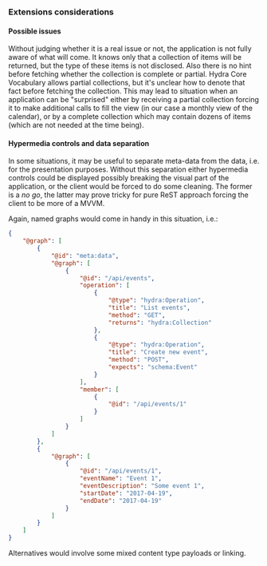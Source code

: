 ### Extensions considerations

#### Possible issues
Without judging whether it is a real issue or not, the application is not fully aware of what will come.
It knows only that a collection of items will be returned, but the type of these items is not disclosed.
Also there is no hint before fetching whether the collection is complete or partial.
Hydra Core Vocabulary allows partial collections,
but it's unclear how to denote that fact before fetching the collection.
This may lead to situation when an application can be "surprised"
either by receiving a partial collection forcing it to make additional calls to fill the view
(in our case a monthly view of the calendar), or by a complete collection which may contain dozens of items
(which are not needed at the time being).

#### Hypermedia controls and data separation
In some situations, it may be useful to separate meta-data from the data,
i.e. for the presentation purposes.
Without this separation either hypermedia controls could be displayed
possibly breaking the visual part of the application,
or the client would be forced to do some cleaning. The former is a _no go_,
the latter may prove tricky for pure ReST approach forcing the client to be more of a MVVM.

Again, named graphs would come in handy in this situation, i.e.:

```json
{
    "@graph": [
        {
            "@id": "meta:data",
            "@graph": [
                {
                    "@id": "/api/events",
                    "operation": [
                        {
                            "@type": "hydra:Operation",
                            "title": "List events",
                            "method": "GET",
                            "returns": "hydra:Collection"
                        },
                        {
                            "@type": "hydra:Operation",
                            "title": "Create new event",
                            "method": "POST",
                            "expects": "schema:Event"
                        }
                    ],
                    "member": [
                        {
                            "@id": "/api/events/1"
                        }
                    ]
                }
            ]
        },
        {
            "@graph": [
                {
                    "@id": "/api/events/1",
                    "eventName": "Event 1",
                    "eventDescription": "Some event 1",
                    "startDate": "2017-04-19",
                    "endDate": "2017-04-19"
                }
            ]
        }
    ]
}
```

Alternatives would involve some mixed content type payloads or linking.
